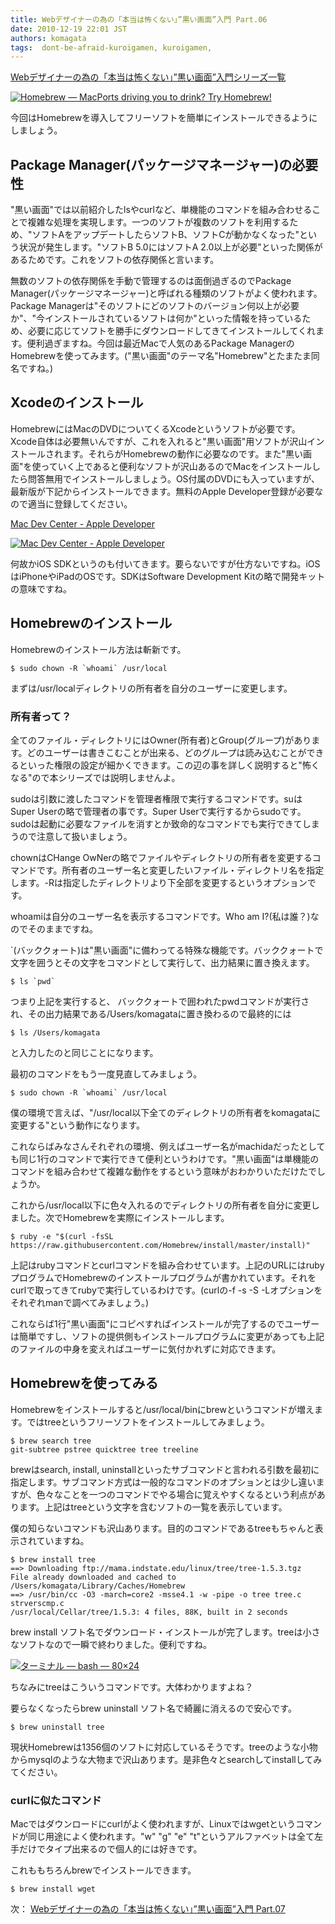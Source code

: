 ```yaml
---
title: Webデザイナーの為の「本当は怖くない」”黒い画面”入門 Part.06
date: 2010-12-19 22:01 JST
authors: komagata
tags:  dont-be-afraid-kuroigamen, kuroigamen, 
---
```

 [Webデザイナーの為の「本当は怖くない」”黒い画面”入門シリーズ一覧](http://fjord.jp/tag/dont-be-afraid-kuroigamen)

[![Homebrew — MacPorts driving you to drink? Try Homebrew!](http://farm6.static.flickr.com/5041/5273307971_60c5cb50cf.jpg)](http://mxcl.github.com/homebrew/ "Homebrew — MacPorts driving you to drink? Try Homebrew! by komagata, on Flickr")

今回はHomebrewを導入してフリーソフトを簡単にインストールできるようにしましょう。

## Package Manager(パッケージマネージャー)の必要性

"黒い画面"では以前紹介したlsやcurlなど、単機能のコマンドを組み合わせることで複雑な処理を実現します。一つのソフトが複数のソフトを利用するため、"ソフトAをアップデートしたらソフトB、ソフトCが動かなくなった"という状況が発生します。"ソフトB 5.0にはソフトA 2.0以上が必要"といった関係があるためです。これをソフトの依存関係と言います。

無数のソフトの依存関係を手動で管理するのは面倒過ぎるのでPackage Manager(パッケージマネージャー)と呼ばれる種類のソフトがよく使われます。Package Managerは"そのソフトにどのソフトのバージョン何以上が必要か"、"今インストールされているソフトは何か"といった情報を持っているため、必要に応じてソフトを勝手にダウンロードしてきてインストールしてくれます。便利過ぎますね。今回は最近Macで人気のあるPackage ManagerのHomebrewを使ってみます。("黒い画面"のテーマ名"Homebrew"とたまたま同名ですね。)

## Xcodeのインストール

HomebrewにはMacのDVDについてくるXcodeというソフトが必要です。Xcode自体は必要無いんですが、これを入れると"黒い画面"用ソフトが沢山インストールされます。それらがHomebrewの動作に必要なのです。また"黒い画面"を使っていく上であると便利なソフトが沢山あるのでMacをインストールしたら問答無用でインストールしましょう。OS付属のDVDにも入っていますが、最新版が下記からインストールできます。無料のApple Developer登録が必要なので適当に登録してください。

 [Mac Dev Center - Apple Developer](https://developer.apple.com/devcenter/mac/index.action)

[![Mac Dev Center - Apple Developer](http://farm6.static.flickr.com/5248/5263668374_87d2204804.jpg)](https://developer.apple.com/devcenter/mac/index.action "Mac Dev Center - Apple Developer by komagata, on Flickr")

何故かiOS SDKというのも付いてきます。要らないですが仕方ないですね。iOSはiPhoneやiPadのOSです。SDKはSoftware Development Kitの略で開発キットの意味ですね。

## Homebrewのインストール

Homebrewのインストール方法は斬新です。

```
$ sudo chown -R `whoami` /usr/local
```

まずは/usr/localディレクトリの所有者を自分のユーザーに変更します。

### 所有者って？

全てのファイル・ディレクトリにはOwner(所有者)とGroup(グループ)があります。どのユーザーは書きこむことが出来る、どのグループは読み込むことができるといった権限の設定が細かくできます。この辺の事を詳しく説明すると"怖くなる"ので本シリーズでは説明しませんよ。  

sudoは引数に渡したコマンドを管理者権限で実行するコマンドです。suはSuper Userの略で管理者の事です。Super Userで実行するからsudoです。sudoは起動に必要なファイルを消すとか致命的なコマンドでも実行できてしまうので注意して扱いましょう。

chownはCHange OwNerの略でファイルやディレクトリの所有者を変更するコマンドです。所有者のユーザー名と変更したいファイル・ディレクトリ名を指定します。-Rは指定したディレクトリより下全部を変更するというオプションです。

whoamiは自分のユーザー名を表示するコマンドです。Who am I?(私は誰？)なのでそのままですね。

`(バッククォート)は"黒い画面"に備わってる特殊な機能です。バッククォートで文字を囲うとその文字をコマンドとして実行して、出力結果に置き換えます。

```
$ ls `pwd`
```

つまり上記を実行すると、 バッククォートで囲われたpwdコマンドが実行され、その出力結果である/Users/komagataに置き換わるので最終的には

```
$ ls /Users/komagata
```

と入力したのと同じことになります。

最初のコマンドをもう一度見直してみましょう。

```
$ sudo chown -R `whoami` /usr/local
```

僕の環境で言えば、"/usr/local以下全てのディレクトリの所有者をkomagataに変更する"という動作になります。

これならばみなさんそれぞれの環境、例えばユーザー名がmachidaだったとしても同じ1行のコマンドで実行できて便利というわけです。"黒い画面"は単機能のコマンドを組み合わせて複雑な動作をするという意味がおわかりいただけたでしょうか。

これから/usr/local以下に色々入れるのでディレクトリの所有者を自分に変更しました。次でHomebrewを実際にインストールします。

```
$ ruby -e "$(curl -fsSL https://raw.githubusercontent.com/Homebrew/install/master/install)"
```

上記はrubyコマンドとcurlコマンドを組み合わせています。上記のURLにはrubyプログラムでHomebrewのインストールプログラムが書かれています。それをcurlで取ってきてrubyで実行しているわけです。(curlの-f -s -S -Lオプションをそれぞれmanで調べてみましょう。)

これならば1行"黒い画面"にコピペすればインストールが完了するのでユーザーは簡単ですし、ソフトの提供側もインストールプログラムに変更があっても上記のファイルの中身を変えればユーザーに気付かれずに対応できます。

## Homebrewを使ってみる

Homebrewをインストールすると/usr/local/binにbrewというコマンドが増えます。ではtreeというフリーソフトをインストールしてみましょう。

```
$ brew search tree
git-subtree pstree quicktree tree treeline
```

brewはsearch, install, uninstallといったサブコマンドと言われる引数を最初に指定します。サブコマンド方式は一般的なコマンドのオプションとは少し違いますが、色々なことを一つのコマンドでやる場合に覚えやすくなるという利点があります。上記はtreeという文字を含むソフトの一覧を表示しています。

僕の知らないコマンドも沢山あります。目的のコマンドであるtreeもちゃんと表示されていますね。

```
$ brew install tree
==> Downloading ftp://mama.indstate.edu/linux/tree/tree-1.5.3.tgz
File already downloaded and cached to /Users/komagata/Library/Caches/Homebrew
==> /usr/bin/cc -O3 -march=core2 -msse4.1 -w -pipe -o tree tree.c strverscmp.c
/usr/local/Cellar/tree/1.5.3: 4 files, 88K, built in 2 seconds
```

brew install ソフト名でダウンロード・インストールが完了します。treeは小さなソフトなので一瞬で終わりました。便利ですね。

[![ターミナル — bash — 80×24](http://farm6.static.flickr.com/5286/5273888442_727b34faca.jpg)](http://www.flickr.com/photos/komagata/5273888442/ "ターミナル — bash — 80×24 by komagata, on Flickr")

ちなみにtreeはこういうコマンドです。大体わかりますよね？

要らなくなったらbrew uninstall ソフト名で綺麗に消えるので安心です。

```
$ brew uninstall tree
```

現状Homebrewは1356個のソフトに対応しているそうです。treeのような小物からmysqlのような大物まで沢山あります。是非色々とsearchしてinstallしてみてください。

### curlに似たコマンド

Macではダウンロードにcurlがよく使われますが、Linuxではwgetというコマンドが同じ用途によく使われます。"w" "g" "e" "t"というアルファベットは全て左手だけでタイプ出来るので個人的には好きです。

これももちろんbrewでインストールできます。

```
$ brew install wget
```

次： [Webデザイナーの為の「本当は怖くない」”黒い画面”入門 Part.07](http://fjord.jp/love/649.html)